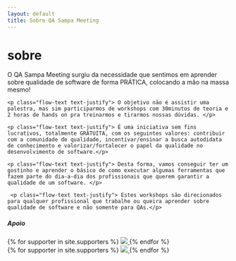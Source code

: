 ```yaml
---
layout: default
title: Sobre QA Sampa Meeting
---
```


<div class="row"><div class="col s12"><h1 class="qasp-title">sobre</h1></div></div>
<div class="divider"></div>
<div class="row">
  <div class="col s12">
    <p class="flow-text text-justify"> O QA Sampa Meeting surgiu da necessidade que sentimos em aprender sobre qualidade de software de forma PRÁTICA, colocando a mão na massa mesmo! </p>

    <p class="flow-text text-justify"> O objetivo não é assistir uma palestra, mas sim participarmos de workshops com 30minutos de teoria e 2 horas de hands on pra treinarmos e tirarmos nossas dúvidas. </p>

    <p class="flow-text text-justify"> É uma iniciativa sem fins lucrativos, totalmente GRATUITA, com os seguintes valores: contribuir com a comunidade de qualidade, incentivar/ensinar a busca autodidata de conhecimento e valorizar/fortalecer o papel da qualidade no desenvolvimento de software.</p>

    <p class="flow-text text-justify"> Desta forma, vamos conseguir ter um gostinho e aprender o básico de como executar algumas ferramentas que fazem parte do dia-a-dia dos profissionais que querem garantir a qualidade de um software. </p>

     <p class="flow-text text-justify"> Estes workshops são direcionados para qualquer profissional que trabalhe ou queira aprender sobre qualidade de software e não somente para QAs.</p>
  </div>
</div>

<div class="row white teal-text center-align supporters">
  <h5><strong>Apoio</strong></h5>
  <div class="hide-on-med-and-down">
    <div class="col s12 valign-wrapper center-align supporters-logos">
      {% for supporter in site.supporters %}
          <a href="{{ supporter[1] }}" target="_blank">
            <img style="max-height:64px;" src="/assets/img/supporters/{{ supporter[0] }}.png">
          </a>
      {% endfor %}
    </div>
  </div>
  <div class="hide-on-large-only">
    <div class="col s12 valign-wrapper center-align supporters-logos-vertical">
      {% for supporter in site.supporters %}
          <a href="{{ supporter[1] }}" target="_blank">
            <img style="max-height:64px;" src="/assets/img/supporters/{{ supporter[0] }}.png">
          </a>
      {% endfor %}
    </div>
  </div>
</div>
